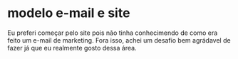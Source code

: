 # modelo e-mail e site
Eu preferi começar pelo site pois não tinha conhecimendo de como era feito um e-mail de marketing.
Fora isso, achei um desafio bem agrádavel de fazer já que eu realmente gosto dessa área.
